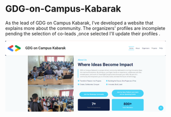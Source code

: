 # GDG-on-Campus-Kabarak
As the lead of GDG on Campus Kabarak, I’ve developed a website that explains more about the community. The organizers' profiles are incomplete pending the selection of co-leads ,once selected I'll update their profiles .

![About Us](https://github.com/HopeFlynn/GDG-on-Campus-Kabarak/blob/main/About%20us.png)
